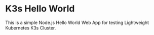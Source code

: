 # K3s Hello World

This is a simple Node.js Hello World Web App for testing Lightweight Kubernetes K3s Cluster.
